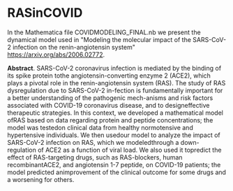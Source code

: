 # RASinCOVID

In the Mathematica file COVIDMODELING_FINAL.nb we present the dynamical model used in "Modeling the molecular impact of the SARS-CoV-2 infection on the renin-angiotensin system" https://arxiv.org/abs/2006.02772.

**Abstract**. SARS-CoV-2 coronavirus infection is mediated by the binding of its spike protein tothe angiotensin-converting enzyme 2 (ACE2), which plays a pivotal role in the renin-angiotensin  system  (RAS).  The  study  of  RAS  dysregulation  due  to  SARS-CoV-2  in-fection is fundamentally important for a better understanding of the pathogenic mech-anisms and risk factors associated with COVID-19 coronavirus disease, and to designeffective therapeutic strategies.  In this context, we developed a mathematical model ofRAS based on data regarding protein and peptide concentrations; the model was testedon clinical data from healthy normotensive and hypertensive individuals.  We then usedour model to analyze the impact of SARS-CoV-2 infection on RAS, which we modeledthrough  a  down-regulation  of  ACE2  as  a  function  of  viral  load.   We  also  used  it  topredict the effect of RAS-targeting drugs,  such as RAS-blockers,  human recombinantACE2,  and  angiotensin  1-7  peptide,  on  COVID-19  patients;  the  model  predicted  animprovement of the clinical outcome for some drugs and a worsening for others.
